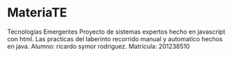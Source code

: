 # MateriaTE
Tecnologías Emergentes
 Proyecto de sistemas expertos hecho en javascript con html.
Las practicas del laberinto recorrido manual y automatico hechos en java.
Alumno: ricardo symor rodriguez.
Matricula: 201238510
